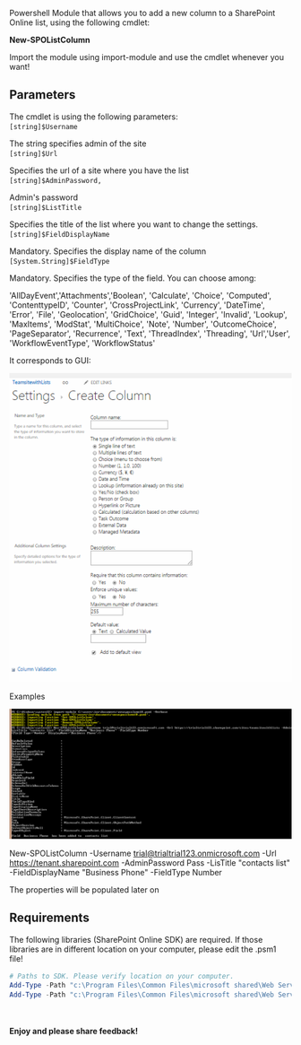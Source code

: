 Powershell Module that allows you to add a new column to a SharePoint Online list, using the following cmdlet:

**New-SPOListColumn**

Import the module using import-module and use the cmdlet whenever you want!

 

## Parameters

The cmdlet is using the following parameters:
</br>```[string]$Username```

The string specifies admin of the site
</br>```[string]$Url```

Specifies the url of a site where you have the list
</br>```[string]$AdminPassword,```  

Admin's password
</br>```[string]$ListTitle```

Specifies the title of the list where you want to change the settings.
</br>```[string]$FieldDisplayName```

Mandatory. Specifies the display name of the column
</br>```[System.String]$FieldType```

Mandatory. Specifies the type of the field. You can choose among:

 'AllDayEvent','Attachments','Boolean', 'Calculate', 'Choice', 'Computed', 'ContenttypeID', 'Counter', 'CrossProjectLink', 'Currency', 'DateTime', 'Error', 'File', 'Geolocation', 'GridChoice', 'Guid', 'Integer', 'Invalid', 'Lookup', 'MaxItems', 'ModStat', 'MultiChoice', 'Note', 'Number', 'OutcomeChoice', 'PageSeparator', 'Recurrence', 'Text', 'ThreadIndex', 'Threading', 'Url','User', 'WorkflowEventType', 'WorkflowStatus'

 

It corresponds to GUI:

<img src="../Create a new column in list/NewspoList.png">

Examples

 <img src="../Create a new column in list/SPOLisstColumn6.PNG">

 New-SPOListColumn -Username trial@trialtrial123.onmicrosoft.com -Url https://tenant.sharepoint.com -AdminPassword Pass -LisTitle "contacts list" -FieldDisplayName "Business Phone" -FieldType Number

 

 The properties will be populated later on

 

 

## Requirements

The following libraries (SharePoint Online SDK) are required. If those libraries are in different location on your computer, please edit the .psm1 file!

 

 

```PowerShell
# Paths to SDK. Please verify location on your computer.   
Add-Type -Path "c:\Program Files\Common Files\microsoft shared\Web Server Extensions\15\ISAPI\Microsoft.SharePoint.Client.dll"    
Add-Type -Path "c:\Program Files\Common Files\microsoft shared\Web Server Extensions\15\ISAPI\Microsoft.SharePoint.Client.Runtime.dll"  
``` 
 


<br/><br/>
<b>Enjoy and please share feedback!</b>

 

 
